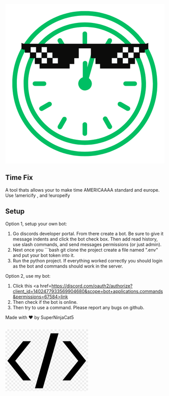 ![Logo](assets/logo.png)

## Time Fix

A tool thats allows your to make time AMERICAAAA standard and europe. Use !americify <time>, and !europeify <time>

## Setup

Option 1, setup your own bot:

1. Go discords developer portal. From there create a bot. Be sure to give it message indents and click the bot check box. Then add read history, use slash commands, and send messages permissions (or just admin).
2. Next once you ```bash git clone the project create a file named ".env" and put your bot token into it.
3. Run the python project. If everything worked correctly you should login as the bot and commands should work in the server.

Option 2, use my bot:

1. Click this <a href=https://discord.com/oauth2/authorize?client_id=1402477933569904680&scope=bot+applications.commands&permissions=67584>link</a>
2. Then check if the bot is online.
3. Then try to use a command. Please report any bugs on github.

Made with ❤️ by SuperNinjaCat5

![Code](assets/code.png)
---